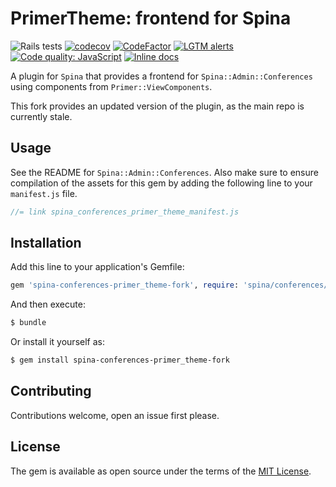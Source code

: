 # PrimerTheme: frontend for Spina

![Rails tests](https://github.com/louis-vs/spina-conferences-primer_theme-fork/workflows/Verify/badge.svg?branch=master&event=push)
[![codecov](https://codecov.io/gh/louis-vs/spina-conferences-primer_theme-fork/branch/master/graph/badge.svg?token=9TZ9QGGLAH)](https://codecov.io/gh/louis-vs/spina-conferences-primer_theme-fork)
[![CodeFactor](https://www.codefactor.io/repository/github/louis-vs/spina-conferences-primer_theme-fork/badge)](https://www.codefactor.io/repository/github/louis-vs/spina-conferences-primer_theme-fork)
[![LGTM alerts](https://img.shields.io/lgtm/alerts/g/louis-vs/spina-conferences-primer_theme-fork.svg?logo=lgtm&logoWidth=18)](https://lgtm.com/projects/g/louis-vs/spina-conferences-primer_theme-fork/alerts/)
[![Code quality: JavaScript](https://img.shields.io/lgtm/grade/javascript/g/louis-vs/spina-conferences-primer_theme-fork.svg?logo=lgtm&logoWidth=18)](https://lgtm.com/projects/g/louis-vs/spina-conferences-primer_theme-fork/context:javascript)
[![Inline docs](http://inch-ci.org/github/louis-vs/spina-conferences-primer_theme-fork.svg?branch=master)](http://inch-ci.org/github/louis-vs/spina-conferences-primer_theme-fork)

A plugin for `Spina` that provides a frontend for `Spina::Admin::Conferences` using components from `Primer::ViewComponents`.

This fork provides an updated version of the plugin, as the main repo is currently stale.

## Usage
See the README for `Spina::Admin::Conferences`. Also make sure to ensure compilation of the assets for this gem by adding the following line to your
`manifest.js` file.

```js
//= link spina_conferences_primer_theme_manifest.js
```

## Installation
Add this line to your application's Gemfile:

```ruby
gem 'spina-conferences-primer_theme-fork', require: 'spina/conferences/primer_theme'
```

And then execute:
```bash
$ bundle
```

Or install it yourself as:
```bash
$ gem install spina-conferences-primer_theme-fork
```

## Contributing
Contributions welcome, open an issue first please.

## License
The gem is available as open source under the terms of the [MIT License](https://opensource.org/licenses/MIT).
